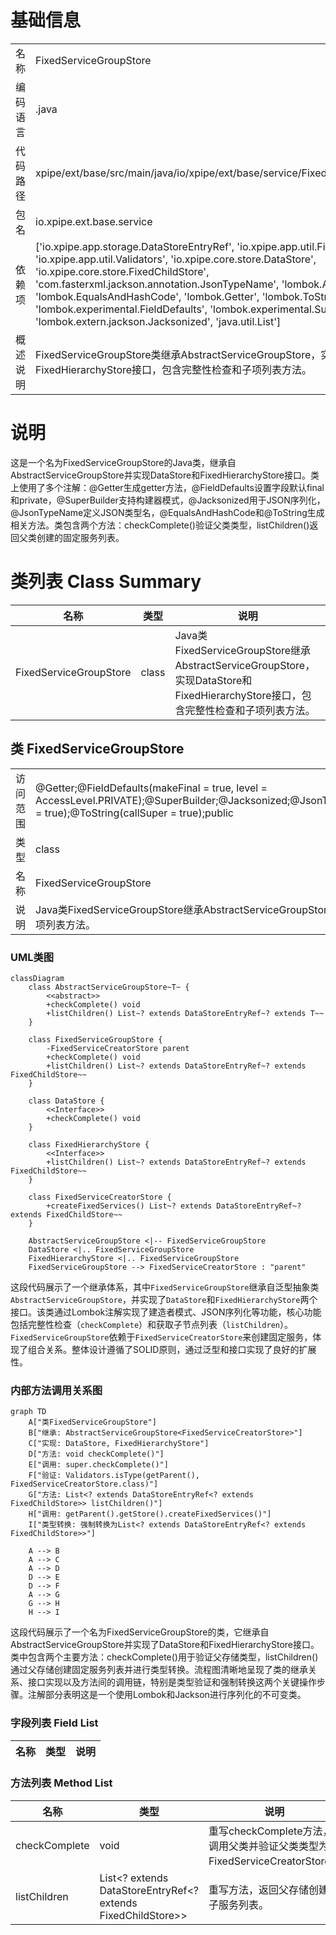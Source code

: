 # 基础信息

|      |      |
|------|------|
| 名称 | FixedServiceGroupStore |
| 编码语言 | .java |
| 代码路径 | xpipe/ext/base/src/main/java/io/xpipe/ext/base/service/FixedServiceGroupStore.java |
| 包名 | io.xpipe.ext.base.service |
| 依赖项 | ['io.xpipe.app.storage.DataStoreEntryRef', 'io.xpipe.app.util.FixedHierarchyStore', 'io.xpipe.app.util.Validators', 'io.xpipe.core.store.DataStore', 'io.xpipe.core.store.FixedChildStore', 'com.fasterxml.jackson.annotation.JsonTypeName', 'lombok.AccessLevel', 'lombok.EqualsAndHashCode', 'lombok.Getter', 'lombok.ToString', 'lombok.experimental.FieldDefaults', 'lombok.experimental.SuperBuilder', 'lombok.extern.jackson.Jacksonized', 'java.util.List'] |
| 概述说明 | FixedServiceGroupStore类继承AbstractServiceGroupStore，实现DataStore和FixedHierarchyStore接口，包含完整性检查和子项列表方法。 |

# 说明

这是一个名为FixedServiceGroupStore的Java类，继承自AbstractServiceGroupStore并实现DataStore和FixedHierarchyStore接口。类上使用了多个注解：@Getter生成getter方法，@FieldDefaults设置字段默认final和private，@SuperBuilder支持构建器模式，@Jacksonized用于JSON序列化，@JsonTypeName定义JSON类型名，@EqualsAndHashCode和@ToString生成相关方法。类包含两个方法：checkComplete()验证父类类型，listChildren()返回父类创建的固定服务列表。

# 类列表 Class Summary

| 名称   | 类型  | 说明 |
|-------|------|-------------|
| FixedServiceGroupStore | class | Java类FixedServiceGroupStore继承AbstractServiceGroupStore，实现DataStore和FixedHierarchyStore接口，包含完整性检查和子项列表方法。 |



## 类 FixedServiceGroupStore

|      |      |
|------|------|
| 访问范围 | @Getter;@FieldDefaults(makeFinal = true, level = AccessLevel.PRIVATE);@SuperBuilder;@Jacksonized;@JsonTypeName("fixedServiceGroup");@EqualsAndHashCode(callSuper = true);@ToString(callSuper = true);public |
| 类型 | class |
| 名称 | FixedServiceGroupStore |
| 说明 | Java类FixedServiceGroupStore继承AbstractServiceGroupStore，实现DataStore和FixedHierarchyStore接口，包含完整性检查和子项列表方法。 |


### UML类图

```mermaid
classDiagram
    class AbstractServiceGroupStore~T~ {
        <<abstract>>
        +checkComplete() void
        +listChildren() List~? extends DataStoreEntryRef~? extends T~~
    }

    class FixedServiceGroupStore {
        -FixedServiceCreatorStore parent
        +checkComplete() void
        +listChildren() List~? extends DataStoreEntryRef~? extends FixedChildStore~~
    }

    class DataStore {
        <<Interface>>
        +checkComplete() void
    }

    class FixedHierarchyStore {
        <<Interface>>
        +listChildren() List~? extends DataStoreEntryRef~? extends FixedChildStore~~
    }

    class FixedServiceCreatorStore {
        +createFixedServices() List~? extends DataStoreEntryRef~? extends FixedChildStore~~
    }

    AbstractServiceGroupStore <|-- FixedServiceGroupStore
    DataStore <|.. FixedServiceGroupStore
    FixedHierarchyStore <|.. FixedServiceGroupStore
    FixedServiceGroupStore --> FixedServiceCreatorStore : "parent"
```

这段代码展示了一个继承体系，其中`FixedServiceGroupStore`继承自泛型抽象类`AbstractServiceGroupStore`，并实现了`DataStore`和`FixedHierarchyStore`两个接口。该类通过Lombok注解实现了建造者模式、JSON序列化等功能，核心功能包括完整性检查（`checkComplete`）和获取子节点列表（`listChildren`）。`FixedServiceGroupStore`依赖于`FixedServiceCreatorStore`来创建固定服务，体现了组合关系。整体设计遵循了SOLID原则，通过泛型和接口实现了良好的扩展性。


### 内部方法调用关系图

```mermaid
graph TD
    A["类FixedServiceGroupStore"]
    B["继承: AbstractServiceGroupStore<FixedServiceCreatorStore>"]
    C["实现: DataStore, FixedHierarchyStore"]
    D["方法: void checkComplete()"]
    E["调用: super.checkComplete()"]
    F["验证: Validators.isType(getParent(), FixedServiceCreatorStore.class)"]
    G["方法: List<? extends DataStoreEntryRef<? extends FixedChildStore>> listChildren()"]
    H["调用: getParent().getStore().createFixedServices()"]
    I["类型转换: 强制转换为List<? extends DataStoreEntryRef<? extends FixedChildStore>>"]

    A --> B
    A --> C
    A --> D
    D --> E
    D --> F
    A --> G
    G --> H
    H --> I
```

这段代码展示了一个名为FixedServiceGroupStore的类，它继承自AbstractServiceGroupStore并实现了DataStore和FixedHierarchyStore接口。类中包含两个主要方法：checkComplete()用于验证父存储类型，listChildren()通过父存储创建固定服务列表并进行类型转换。流程图清晰地呈现了类的继承关系、接口实现以及方法间的调用链，特别是类型验证和强制转换这两个关键操作步骤。注解部分表明这是一个使用Lombok和Jackson进行序列化的不可变类。

### 字段列表 Field List

| 名称  | 类型  | 说明 |
|-------|-------|------|

### 方法列表 Method List

| 名称  | 类型  | 说明 |
|-------|-------|------|
| checkComplete | void | 重写checkComplete方法，调用父类并验证父类类型为FixedServiceCreatorStore。 |
| listChildren | List<? extends DataStoreEntryRef<? extends FixedChildStore>> | 重写方法，返回父存储创建的子服务列表。 |




